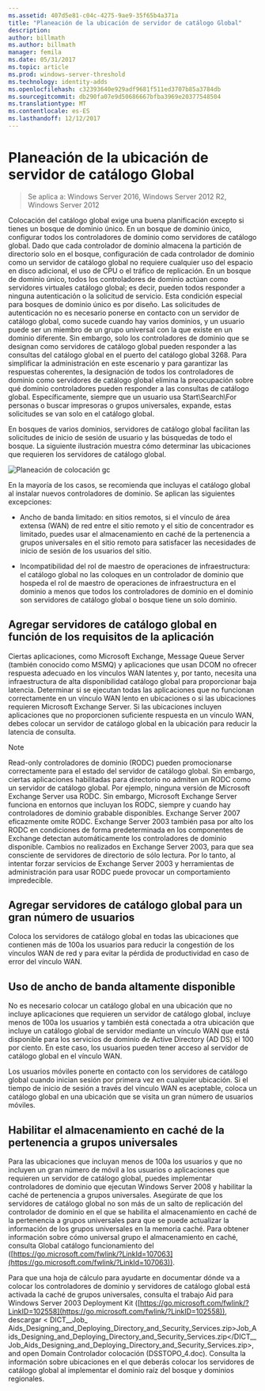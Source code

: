 ```yaml
---
ms.assetid: 407d5e81-c04c-4275-9ae9-35f65b4a371a
title: "Planeación de la ubicación de servidor de catálogo Global"
description: 
author: billmath
ms.author: billmath
manager: femila
ms.date: 05/31/2017
ms.topic: article
ms.prod: windows-server-threshold
ms.technology: identity-adds
ms.openlocfilehash: c32393640e929adf9681f511ed3707b85a3784db
ms.sourcegitcommit: db290fa07e9d50686667bfba3969e20377548504
ms.translationtype: MT
ms.contentlocale: es-ES
ms.lasthandoff: 12/12/2017
---
```

# <a name="planning-global-catalog-server-placement"></a>Planeación de la ubicación de servidor de catálogo Global

>Se aplica a: Windows Server 2016, Windows Server 2012 R2, Windows Server 2012

Colocación del catálogo global exige una buena planificación excepto si tienes un bosque de dominio único. En un bosque de dominio único, configurar todos los controladores de dominio como servidores de catálogo global. Dado que cada controlador de dominio almacena la partición de directorio solo en el bosque, configuración de cada controlador de dominio como un servidor de catálogo global no requiere cualquier uso del espacio en disco adicional, el uso de CPU o el tráfico de replicación. En un bosque de dominio único, todos los controladores de dominio actúan como servidores virtuales catálogo global; es decir, pueden todos responder a ninguna autenticación o la solicitud de servicio. Esta condición especial para bosques de dominio único es por diseño. Las solicitudes de autenticación no es necesario ponerse en contacto con un servidor de catálogo global, como sucede cuando hay varios dominios, y un usuario puede ser un miembro de un grupo universal con la que existe en un dominio diferente. Sin embargo, solo los controladores de dominio que se designan como servidores de catálogo global pueden responder a las consultas del catálogo global en el puerto del catálogo global 3268. Para simplificar la administración en este escenario y para garantizar las respuestas coherentes, la designación de todos los controladores de dominio como servidores de catálogo global elimina la preocupación sobre qué dominio controladores pueden responder a las consultas de catálogo global. Específicamente, siempre que un usuario usa Start\Search\For personas o buscar impresoras o grupos universales, expande, estas solicitudes se van solo en el catálogo global.  
  
En bosques de varios dominios, servidores de catálogo global facilitan las solicitudes de inicio de sesión de usuario y las búsquedas de todo el bosque. La siguiente ilustración muestra cómo determinar las ubicaciones que requieren los servidores de catálogo global.  
  
![Planeación de colocación gc](media/Planning-Global-Catalog-Server-Placement/8fc4777c-47b6-4ee7-b8ad-a04e7c5ee67f.gif)  
  
En la mayoría de los casos, se recomienda que incluyas el catálogo global al instalar nuevos controladores de dominio. Se aplican las siguientes excepciones:  
  
-   Ancho de banda limitado: en sitios remotos, si el vínculo de área extensa (WAN) de red entre el sitio remoto y el sitio de concentrador es limitado, puedes usar el almacenamiento en caché de la pertenencia a grupos universales en el sitio remoto para satisfacer las necesidades de inicio de sesión de los usuarios del sitio.  
  
-   Incompatibilidad del rol de maestro de operaciones de infraestructura: el catálogo global no las coloques en un controlador de dominio que hospeda el rol de maestro de operaciones de infraestructura en el dominio a menos que todos los controladores de dominio en el dominio son servidores de catálogo global o bosque tiene un solo dominio.  
  
## <a name="adding-global-catalog-servers-based-on-application-requirements"></a>Agregar servidores de catálogo global en función de los requisitos de la aplicación  
Ciertas aplicaciones, como Microsoft Exchange, Message Queue Server (también conocido como MSMQ) y aplicaciones que usan DCOM no ofrecer respuesta adecuado en los vínculos WAN latentes y, por tanto, necesita una infraestructura de alta disponibilidad catálogo global para proporcionar baja latencia. Determinar si se ejecutan todas las aplicaciones que no funcionan correctamente en un vínculo WAN lento en ubicaciones o si las ubicaciones requieren Microsoft Exchange Server. Si las ubicaciones incluyen aplicaciones que no proporcionen suficiente respuesta en un vínculo WAN, debes colocar un servidor de catálogo global en la ubicación para reducir la latencia de consulta.  
  
> [!NOTE]  
> Read-only controladores de dominio (RODC) pueden promocionarse correctamente para el estado del servidor de catálogo global. Sin embargo, ciertas aplicaciones habilitadas para directorio no admiten un RODC como un servidor de catálogo global. Por ejemplo, ninguna versión de Microsoft Exchange Server usa RODC. Sin embargo, Microsoft Exchange Server funciona en entornos que incluyan los RODC, siempre y cuando hay controladores de dominio grabable disponibles. Exchange Server 2007 eficazmente omite RODC. Exchange Server 2003 también pasa por alto los RODC en condiciones de forma predeterminada en los componentes de Exchange detectan automáticamente los controladores de dominio disponible. Cambios no realizados en Exchange Server 2003, para que sea consciente de servidores de directorio de sólo lectura. Por lo tanto, al intentar forzar servicios de Exchange Server 2003 y herramientas de administración para usar RODC puede provocar un comportamiento impredecible.  
  
## <a name="adding-global-catalog-servers-for-a-large-number-of-users"></a>Agregar servidores de catálogo global para un gran número de usuarios  
Coloca los servidores de catálogo global en todas las ubicaciones que contienen más de 100a los usuarios para reducir la congestión de los vínculos WAN de red y para evitar la pérdida de productividad en caso de error del vínculo WAN.  
  
## <a name="using-highly-available-bandwidth"></a>Uso de ancho de banda altamente disponible  
No es necesario colocar un catálogo global en una ubicación que no incluye aplicaciones que requieren un servidor de catálogo global, incluye menos de 100a los usuarios y también está conectada a otra ubicación que incluye un catálogo global de servidor mediante un vínculo WAN que está disponible para los servicios de dominio de Active Directory (AD DS) el 100 por ciento. En este caso, los usuarios pueden tener acceso al servidor de catálogo global en el vínculo WAN.  
  
Los usuarios móviles ponerte en contacto con los servidores de catálogo global cuando inician sesión por primera vez en cualquier ubicación. Si el tiempo de inicio de sesión a través del vínculo WAN es aceptable, coloca un catálogo global en una ubicación que se visita un gran número de usuarios móviles.  
  
## <a name="enabling-universal-group-membership-caching"></a>Habilitar el almacenamiento en caché de la pertenencia a grupos universales  
Para las ubicaciones que incluyan menos de 100a los usuarios y que no incluyen un gran número de móvil a los usuarios o aplicaciones que requieren un servidor de catálogo global, puedes implementar controladores de dominio que ejecutan Windows Server 2008 y habilitar la caché de pertenencia a grupos universales. Asegúrate de que los servidores de catálogo global no son más de un salto de replicación del controlador de dominio en el que se habilita el almacenamiento en caché de la pertenencia a grupos universales para que se puede actualizar la información de los grupos universales en la memoria caché. Para obtener información sobre cómo universal grupo el almacenamiento en caché, consulta Global catálogo funcionamiento del ([https://go.microsoft.com/fwlink/?LinkId=107063](https://go.microsoft.com/fwlink/?LinkId=107063)).  
  
Para que una hoja de cálculo para ayudarte en documentar dónde va a colocar los controladores de dominio y servidores de catálogo global está activada la caché de grupos universales, consulta el trabajo Aid para Windows Server 2003 Deployment Kit ([https://go.microsoft.com/fwlink/?LinkID=102558](https://go.microsoft.com/fwlink/?LinkID=102558)), descargar < DICT__Job_ Aids_Designing_and_Deploying_Directory_and_Security_Services.zip>Job_Aids_Designing_and_Deploying_Directory_and_Security_Services.zip</DICT__Job_Aids_Designing_and_Deploying_Directory_and_Security_Services.zip>, and open Domain Controlador colocación (DSSTOPO_4.doc). Consulta la información sobre ubicaciones en el que deberás colocar los servidores de catálogo global al implementar el dominio raíz del bosque y dominios regionales.  
  


